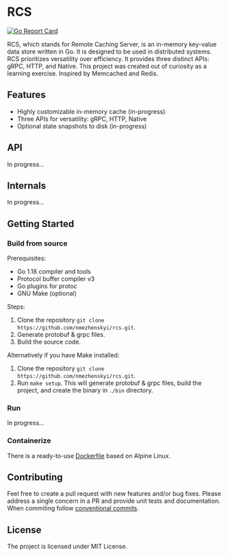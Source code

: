# RCS

[![Go Report Card](https://goreportcard.com/badge/github.com/nmezhenskyi/rcs)](https://goreportcard.com/report/github.com/nmezhenskyi/rcs)

RCS, which stands for Remote Caching Server, is an in-memory key-value data store written in Go.
It is designed to be used in distributed systems. RCS prioritizes versatility over efficiency.
It provides three distinct APIs: gRPC, HTTP, and Native. This project was created
out of curiosity as a learning exercise. Inspired by Memcached and Redis.

## Features

- Highly customizable in-memory cache (in-progress)
- Three APIs for versatility: gRPC, HTTP, Native
- Optional state snapshots to disk (in-progress)

## API

In progress...

## Internals

In progress...

## Getting Started

### Build from source

Prerequisites:

- Go 1.18 compiler and tools
- Protocol buffer compiler v3
- Go plugins for protoc
- GNU Make (optional)

Steps:

1. Clone the repository `git clone https://github.com/nmezhenskyi/rcs.git`.
2. Generate protobuf & grpc files.
3. Build the source code.

Alternatively if you have Make installed:

1. Clone the repository `git clone https://github.com/nmezhenskyi/rcs.git`.
2. Run `make setup`. This will generate protobuf & grpc files, build the project, and
create the binary in `./bin` directory.

### Run

In progress...

### Containerize

There is a ready-to-use [Dockerfile](https://github.com/nmezhenskyi/rcs/blob/main/Dockerfile) based
on Alpine Linux.

## Contributing

Feel free to create a pull request with new features and/or bug fixes.
Please address a single concern in a PR and provide unit tests and documentation.
When commiting follow [conventional commits](https://www.conventionalcommits.org/en/v1.0.0/).

## License

The project is licensed under MIT License.
